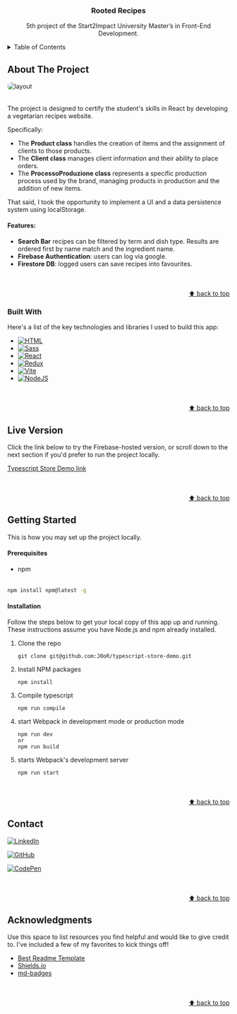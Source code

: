 <a id="readme-top"></a>
<!-- PROJECT INtro -->
<h3 align="center">Rooted Recipes</h3>

<p align="center">
5th project of the Start2Impact University Master’s in Front-End Development.
</p>


<!-- TABLE OF CONTENTS -->
<details>
  <summary>Table of Contents</summary>
  <ol>
    <li>
      <a href="#about-the-project">About The Project</a>
      <ul>
        <li><a href="#built-with">Built With</a></li>
      </ul>
    </li>
    <li>
      <a href="#getting-started">Getting Started</a>
      <ul>
        <li><a href="#prerequisites">Prerequisites</a></li>
        <li><a href="#installation">Installation</a></li>
      </ul>
    </li>
    <li><a href="#contact">Contact</a></li>
    <li><a href="#acknowledgments">Acknowledgments</a></li>
  </ol>
</details>




<!-- ABOUT THE PROJECT -->
## About The Project

<img src="/src/imgs/app.gif" alt="layout" style="border-radius: 15px;">

######
The project is designed to certify the student's skills in React by developing a vegetarian recipes website.

Specifically:
- The **Product class** handles the creation of items and the assignment of clients to those products.
- The **Client class** manages client information and their ability to place orders.
- The **ProcessoProduzione class** represents a specific production process used by the brand, managing products in production and the addition of new items.

That said, I took the opportunity to implement a UI and a data persistence system using localStorage.

#### Features:  
- **Search Bar** recipes can be filtered by term and dish type. Results are ordered first by name match and the ingredient name.
- **Firebase Authentication**: users can log via google.
- **Firestore DB**: logged users can save recipes into favourites.


<p align="right" style="margin-top:50px"><a href="#readme-top">⬆️ back to top</a></p>




### Built With

Here's a list of the key technologies and libraries I used to build this app:  


* [![HTML](https://img.shields.io/badge/HTML-%23E34F26.svg?style=for-the-badge&logo=html5&logoColor=white)](#)
* [![Sass](https://img.shields.io/badge/Sass-C69?style=for-the-badge&logo=sass&logoColor=fff)](#)
* [![React](https://img.shields.io/badge/React-F7DF1E?style=for-the-badge&logo=react&logoColor=000)](#)
* [![Redux](https://img.shields.io/badge/-Redux-black?style=for-the-badge&logo=redux)](#)
* [![Vite](https://img.shields.io/badge/Vite-646CFF?style=for-the-badge&logo=Vite&logoColor=white)](#)
* [![NodeJS](https://img.shields.io/badge/Node.js-6DA55F?style=for-the-badge&logo=node.js&logoColor=white)](#)


<p align="right" style="margin-top:50px"><a href="#readme-top">⬆️ back to top</a></p>


<!-- Try it --->
## Live Version

Click the link below to try the Firebase-hosted version, or scroll down to the next section if you'd prefer to run the project locally.

[Typescript Store Demo link](https://ts-sunnee.web.app/)


<p align="right" style="margin-top:50px"><a href="#readme-top">⬆️ back to top</a></p>

<!-- GETTING STARTED -->
## Getting Started

This is how you may set up the project locally.

#### Prerequisites

* npm
######
  ```sh
  npm install npm@latest -g
  ```

#### Installation

Follow the steps below to get your local copy of this app up and running. These instructions assume you have Node.js and npm already installed.


1. Clone the repo
   ```
   git clone git@github.com:J0oR/typescript-store-demo.git
   ```
2. Install NPM packages
   ```
   npm install
   ```
3. Compile typescript
    ```
    npm run compile
    ```
3. start Webpack in development mode or production mode
   ```
   npm run dev
   or
   npm run build
   ```
4. starts Webpack's development server
   ```
   npm run start
   ```


<p align="right" style="margin-top:50px"><a href="#readme-top">⬆️ back to top</a></p>




<!-- CONTACT -->
## Contact


[![LinkedIn](https://custom-icon-badges.demolab.com/badge/LinkedIn-0A66C2?style=for-the-badge&logo=linkedin-white&logoColor=fff)](https://www.linkedin.com/in/giovanni-ruocco-b3a5492a2)

[![GitHub](https://img.shields.io/badge/GitHub-%23121011.svg?style=for-the-badge&logo=github&logoColor=white)](https://github.com/J0oR)

[![CodePen](https://img.shields.io/badge/CodePen-lightgray?style=for-the-badge&logo=codepen&logoColor=black)](https://codepen.io/jrvn/)

<p align="right" style="margin-top:50px"><a href="#readme-top">⬆️ back to top</a></p>


<!-- ACKNOWLEDGMENTS -->
## Acknowledgments

Use this space to list resources you find helpful and would like to give credit to. I've included a few of my favorites to kick things off!

* [Best Readme Template](https://github.com/othneildrew/Best-README-Template/blob/main/README.md)
* [Shields.io](https://shields.io/badges)
* [md-badges](https://github.com/inttter/md-badges)

<p align="right" style="margin-top:50px"><a href="#readme-top">⬆️ back to top</a></p>